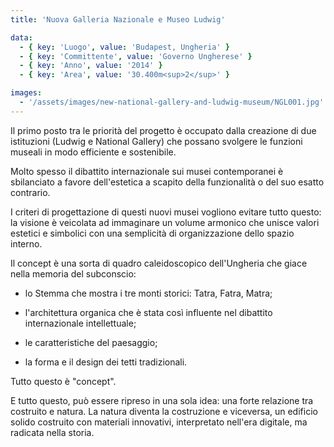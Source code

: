 ```yaml
---
title: 'Nuova Galleria Nazionale e Museo Ludwig'

data:
  - { key: 'Luogo', value: 'Budapest, Ungheria' }
  - { key: 'Committente', value: 'Governo Ungherese' }
  - { key: 'Anno', value: '2014' }
  - { key: 'Area', value: '30.400m<sup>2</sup>' }

images:
  - '/assets/images/new-national-gallery-and-ludwig-museum/NGL001.jpg'
---
```


Il primo posto tra le priorità del progetto è occupato dalla creazione di due istituzioni (Ludwig e
National Gallery) che possano svolgere le funzioni museali in modo efficiente e sostenibile.

Molto spesso il dibattito internazionale sui musei contemporanei è sbilanciato a favore
dell'estetica a scapito della funzionalità o del suo esatto contrario.

I criteri di progettazione di questi nuovi musei vogliono evitare tutto questo: la visione è
veicolata ad immaginare un volume armonico che unisce valori estetici e simbolici con una semplicità
di organizzazione dello spazio interno.
 
Il concept è una sorta di quadro caleidoscopico dell'Ungheria che giace nella memoria del
subconscio:

* lo Stemma che mostra i tre monti storici: Tatra, Fatra, Matra;

* l'architettura organica che è stata così influente nel dibattito internazionale intellettuale;

* le caratteristiche del paesaggio;

* la forma e il design dei tetti tradizionali.

Tutto questo è "concept".

E tutto questo, può essere ripreso in una sola idea: una forte relazione tra costruito e natura. La
natura diventa la costruzione e viceversa, un edificio solido costruito con materiali innovativi,
interpretato nell'era digitale, ma radicata nella storia.
